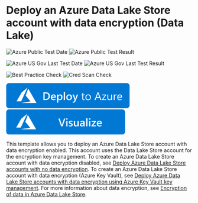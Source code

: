 # Deploy an Azure Data Lake Store account with data encryption (Data Lake)

![Azure Public Test Date](https://azurequickstartsservice.blob.core.windows.net/badges/101-data-lake-store-encryption-adls/PublicLastTestDate.svg)
![Azure Public Test Result](https://azurequickstartsservice.blob.core.windows.net/badges/101-data-lake-store-encryption-adls/PublicDeployment.svg)

![Azure US Gov Last Test Date](https://azurequickstartsservice.blob.core.windows.net/badges/101-data-lake-store-encryption-adls/FairfaxLastTestDate.svg)
![Azure US Gov Last Test Result](https://azurequickstartsservice.blob.core.windows.net/badges/101-data-lake-store-encryption-adls/FairfaxDeployment.svg)

![Best Practice Check](https://azurequickstartsservice.blob.core.windows.net/badges/101-data-lake-store-encryption-adls/BestPracticeResult.svg)
![Cred Scan Check](https://azurequickstartsservice.blob.core.windows.net/badges/101-data-lake-store-encryption-adls/CredScanResult.svg)

[![Deploy To Azure](https://raw.githubusercontent.com/Azure/azure-quickstart-templates/master/1-CONTRIBUTION-GUIDE/images/deploytoazure.svg?sanitize=true)](https://portal.azure.com/#create/Microsoft.Template/uri/https%3A%2F%2Fraw.githubusercontent.com%2FAzure%2Fazure-quickstart-templates%2Fmaster%2F101-data-lake-store-encryption-adls%2Fazuredeploy.json)
[![Visualize](https://raw.githubusercontent.com/Azure/azure-quickstart-templates/master/1-CONTRIBUTION-GUIDE/images/visualizebutton.svg?sanitize=true)](http://armviz.io/#/?load=https%3A%2F%2Fraw.githubusercontent.com%2FAzure%2Fazure-quickstart-templates%2Fmaster%2F101-data-lake-store-encryption-adls%2Fazuredeploy.json)    

This template allows you to deploy an Azure Data Lake Store account with data encryption enabled. This account uses the Data Lake Store account for the encryption key management. To create an Azure Data Lake Store account with data encryption disabled, see [Deploy Azure Data Lake Store accounts with no data encryption](https://azure.microsoft.com/resources/templates/101-data-lake-store-no-encryption/). To create an Azure Data Lake Store account with data encryption (Azure Key Vault), see [Deploy Azure Data Lake Store accounts with data encryption using Azure Key Vault key management](https://azure.microsoft.com/resources/templates/101-data-lake-store-encryption-key-vault/). For more information about data encryption, see [Encryption of data in Azure Data Lake Store](https://docs.microsoft.com/azure/data-lake-store/data-lake-store-encryption).
